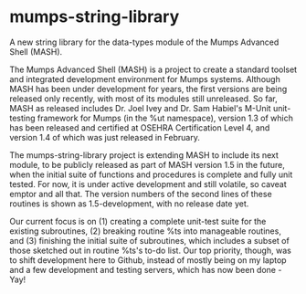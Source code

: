 # mumps-string-library
A new string library for the data-types module of the Mumps Advanced Shell (MASH).

The Mumps Advanced Shell (MASH) is a project to create a standard toolset and integrated development environment for Mumps systems. Although MASH has been under development for years, the first versions are being released only recently, with most of its modules still unreleased. So far, MASH as released includes Dr. Joel Ivey and Dr. Sam Habiel's M-Unit unit-testing framework for Mumps (in the %ut namespace), version 1.3 of which has been released and certified at OSEHRA Certification Level 4, and version 1.4 of which was just released in February.

The mumps-string-library project is extending MASH to include its next module, to be publicly released as part of MASH version 1.5 in the future, when the initial suite of functions and procedures is complete and fully unit tested. For now, it is under active development and still volatile, so caveat emptor and all that. The version numbers of the second lines of these routines is shown as 1.5-development, with no release date yet. 

Our current focus is on (1) creating a complete unit-test suite for the existing subroutines, (2) breaking routine %ts into manageable routines, and (3) finishing the initial suite of subroutines, which includes a subset of those sketched out in routine %ts's to-do list. Our top priority, though, was to shift development here to Github, instead of mostly being on my laptop and a few development and testing servers, which has now been done - Yay!
